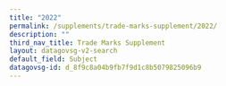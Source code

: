 ```yaml
---
title: "2022"
permalink: /supplements/trade-marks-supplement/2022/
description: ""
third_nav_title: Trade Marks Supplement
layout: datagovsg-v2-search
default_field: Subject
datagovsg-id: d_8f9c8a04b9fb7f9d1c8b5079825096b9
---
```

